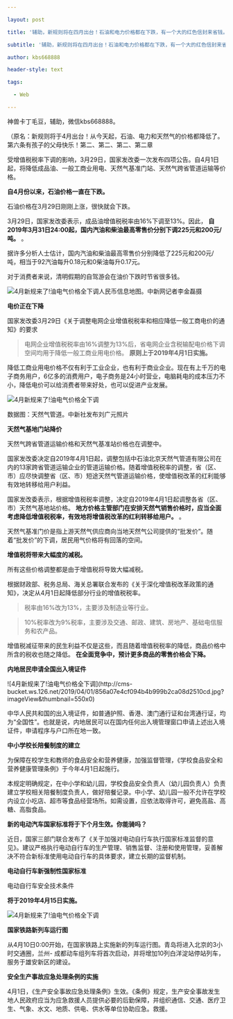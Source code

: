 ---
layout: post
title: '辅助，新规则将在四月出台！石油和电力价格都在下跌，有一个大的红色信封来省钱。'
subtitle: '辅助，新规则将在四月出台！石油和电力价格都在下跌，有一个大的红色信封来省钱。'
author: kbs668888
header-style: text
tags:
  - Web
---
神兽卡丁毛豆，辅助，微信kbs668888。

（原名：新规则将于4月出台！从今天起，石油、电力和天然气的价格都降低了。第六条有孩子的父母快乐！第二、第二、第二、第二章

受增值税税率下调的影响，3月29日，国家发改委一次发布四项公告。自4月1日起，将降低成品油、一般工商业用电、天然气基准门站、天然气跨省管道运输等价格。

 **自4月份以来，石油价格一直在下跌。**

石油价格在3月29日刚刚上涨，很快就会下跌。

3月29日，国家发改委表示，成品油增值税税率由16%下调至13%。因此，
**自2019年3月31日24:00起，国内汽油和柴油最高零售价分别下调225元和200元/吨。** 。

据许多分析人士估计，国内汽油和柴油最高零售价分别降低了225元和200元/吨，相当于92汽油每升0.18元和0柴油每升0.17元。

对于消费者来说，清明假期的自驾游会在油价下跌时节省很多钱。

![4月新规来了!油电气价格全下调](http://dingyue.ws.126.net/HbeSKoTPfTGMDuYWDhLIVWUQrnLOCaisRziXa0c4Dg7KS1554069957525.jpg)人民币信息地图。中新网记者李金磊摄

 **电价正在下降**

国家发改委3月29日《关于调整电网企业增值税税率和相应降低一般工商电价的通知》的要求

> 电网企业增值税税率由16%调整为13%后，省电网企业含税输配电价格下调空间均用于降低一般工商业用电价格。 **原则上于2019年4月1日实施。**

降低工商业用电价格不仅有利于工业企业，也有利于商业企业。现在有上千万的电子商务用户，6亿多的消费用户，电子商务是24小时营业，电脑耗电的成本压力不小，降低电价可以给消费者带来好处，也可以促进产业发展。

![4月新规来了!油电气价格全下调](http://dingyue.ws.126.net/BEBaYxqk5rmNQgWJegFkqlNLQQRDhFDohxfezrbD4d45M1554069957526.jpg)

数据图：天然气管道。中新社发布刘广元照片

 **天然气基地门站降价**

天然气跨省管道运输价格和天然气基准站价格也在调整中。

国家发改委决定自2019年4月1日起，调整包括中石油北京天然气管道有限公司在内的13家跨省管道运输企业的管道运输价格。随着增值税税率的调整，省（区、市）应尽快调整省（区、市）短途天然气管道运输价格，使增值税改革的红利能够有效地转移给用户利益。

国家发改委表示，根据增值税税率调整，决定自2019年4月1日起调整各省（区、市）天然气基地站价格。
**地方价格主管部门在安排天然气销售价格时，应当全面考虑降低增值税税率，有效地将增值税改革的红利转移给用户。** 。

天然气基准门价是指上游天然气供应商向当地天然气公司提供的“批发价”。随着“批发价”的下调，居民用气价格将有回落的空间。

 **增值税将带来大幅度的减税。**

所有这些价格调整都是由于增值税将导致大幅减税。

根据财政部、税务总局、海关总署联合发布的《关于深化增值税改革政策的通知》，决定从4月1日起降低部分行业的增值税税率。

> 税率由16%改为13%，主要涉及制造业等行业。

>

> 10%税率改为9%税率，主要涉及交通、邮政、建筑、房地产、基础电信服务和农产品。

增值税减征带来的民生利益不仅是这些，而且随着增值税税率的降低，商品价格中所含的税收也随之降低。 **在全面竞争中，预计更多商品的零售价格会下降。**

 **内地居民申请全国出入境证件**

![4月新规来了!油电气价格全下调](http://cms-
bucket.ws.126.net/2019/04/01/856a07e4cf094b4b999b2ca08d2510cd.jpg?imageView&thumbnail=550x0)  

中华人民共和国的出入境证件，如普通护照、香港、澳门通行证和台湾通行证，均为“全国性”。也就是说，内地居民可以在国内任何出入境管理窗口申请上述出入境证件，申请程序与户口所在地一致。

 **中小学校长陪餐制度的建立**

为保障在校学生和教师的食品安全和营养健康，加强监督管理，《学校食品安全和营养健康管理条例》于今年4月1日起施行。

本规定明确规定，在中小学和幼儿园，学校食品安全负责人（幼儿园负责人）负责建立学校相关陪餐制度负责人，做好陪餐记录。中小学、幼儿园一般不允许在学校内设立小吃店、超市等食品经营场所。如需设置，应依法取得许可，避免高盐、高糖、高脂食品。

 **新的电动汽车国家标准将于下个月生效。你能骑吗？**

近日，国家三部门联合发布了《关于加强对电动自行车执行国家标准监督的意见》。建议严格执行电动自行车的生产管理、销售监督、注册和使用管理，妥善解决不符合新标准使用电动自行车的具体要求，建立长期的监督机制。

 **电动自行车新强制性国家标准**

电动自行车安全技术条件

 **将于2019年4月15日实施。**

![4月新规来了!油电气价格全下调](http://dingyue.ws.126.net/OxOt9YXHEyhkuSI41tZzGD0Ee49eEh6cECAOq8RNqJ32t1554069957526.jpg)

 **国家铁路新列车运行图**

从4月10日0:00开始，在国家铁路上实施新的列车运行图。青岛将进入北京的3小时交通圈，兰州-
成都动车组列车将首次启动，并将增加10列白洋淀站停站列车，服务于雄安新区的建设。

 **安全生产事故应急处理条例的实施**

4月1日，《生产安全事故应急处理条例》生效。《条例》规定，生产安全事故发生地人民政府应当为应急救援人员提供必要的后勤保障，并组织通信、交通、医疗卫生、气象、水文、地质、供电、供水等单位协助应急。救援。

